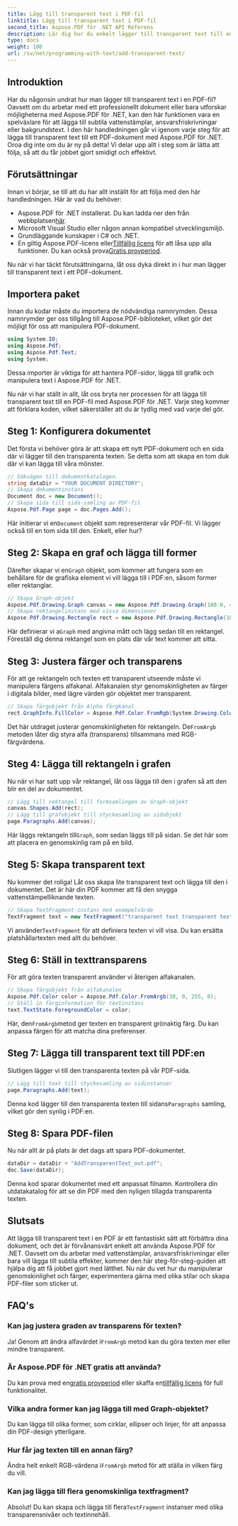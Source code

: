 ```yaml
---
title: Lägg till transparent text i PDF-fil
linktitle: Lägg till transparent text i PDF-fil
second_title: Aspose.PDF för .NET API Referens
description: Lär dig hur du enkelt lägger till transparent text till en PDF med Aspose.PDF för .NET med den här omfattande guiden. Steg-för-steg-instruktioner för att uppnå perfekt transparens.
type: docs
weight: 100
url: /sv/net/programming-with-text/add-transparent-text/
---
```

## Introduktion

Har du någonsin undrat hur man lägger till transparent text i en PDF-fil? Oavsett om du arbetar med ett professionellt dokument eller bara utforskar möjligheterna med Aspose.PDF för .NET, kan den här funktionen vara en spelväxlare för att lägga till subtila vattenstämplar, ansvarsfriskrivningar eller bakgrundstext. I den här handledningen går vi igenom varje steg för att lägga till transparent text till ett PDF-dokument med Aspose.PDF för .NET. Oroa dig inte om du är ny på detta! Vi delar upp allt i steg som är lätta att följa, så att du får jobbet gjort smidigt och effektivt.

## Förutsättningar

Innan vi börjar, se till att du har allt inställt för att följa med den här handledningen. Här är vad du behöver:

-  Aspose.PDF för .NET installerat. Du kan ladda ner den från webbplatsen[här](https://releases.aspose.com/pdf/net/).
- Microsoft Visual Studio eller någon annan kompatibel utvecklingsmiljö.
- Grundläggande kunskaper i C# och .NET.
-  En giltig Aspose.PDF-licens eller[Tillfällig licens](https://purchase.aspose.com/temporary-license/) för att låsa upp alla funktioner. Du kan också prova[Gratis provperiod](https://releases.aspose.com/).

Nu när vi har täckt förutsättningarna, låt oss dyka direkt in i hur man lägger till transparent text i ett PDF-dokument.

## Importera paket

Innan du kodar måste du importera de nödvändiga namnrymden. Dessa namnrymder ger oss tillgång till Aspose.PDF-biblioteket, vilket gör det möjligt för oss att manipulera PDF-dokument.

```csharp
using System.IO;
using Aspose.Pdf;
using Aspose.Pdf.Text;
using System;
```

Dessa importer är viktiga för att hantera PDF-sidor, lägga till grafik och manipulera text i Aspose.PDF för .NET.

Nu när vi har ställt in allt, låt oss bryta ner processen för att lägga till transparent text till en PDF-fil med Aspose.PDF för .NET. Varje steg kommer att förklara koden, vilket säkerställer att du är tydlig med vad varje del gör.

## Steg 1: Konfigurera dokumentet

Det första vi behöver göra är att skapa ett nytt PDF-dokument och en sida där vi lägger till den transparenta texten. Se detta som att skapa en tom duk där vi kan lägga till våra mönster.

```csharp
// Sökvägen till dokumentkatalogen.
string dataDir = "YOUR DOCUMENT DIRECTORY";
// Skapa dokumentinstans
Document doc = new Document();
// Skapa sida till sida-samling av PDF-fil
Aspose.Pdf.Page page = doc.Pages.Add();
```

 Här initierar vi en`Document` objekt som representerar vår PDF-fil. Vi lägger också till en tom sida till den. Enkelt, eller hur?

## Steg 2: Skapa en graf och lägga till former

 Därefter skapar vi en`Graph` objekt, som kommer att fungera som en behållare för de grafiska element vi vill lägga till i PDF:en, såsom former eller rektanglar.

```csharp
// Skapa Graph-objekt
Aspose.Pdf.Drawing.Graph canvas = new Aspose.Pdf.Drawing.Graph(100.0, 400.0);
// Skapa rektangelinstans med vissa dimensioner
Aspose.Pdf.Drawing.Rectangle rect = new Aspose.Pdf.Drawing.Rectangle(100, 100, 400, 400);
```

 Här definierar vi a`Graph` med angivna mått och lägg sedan till en rektangel. Föreställ dig denna rektangel som en plats där vår text kommer att sitta.

## Steg 3: Justera färger och transparens

För att ge rektangeln och texten ett transparent utseende måste vi manipulera färgens alfakanal. Alfakanalen styr genomskinligheten av färger i digitala bilder, med lägre värden gör objektet mer transparent.

```csharp
// Skapa färgobjekt från Alpha färgkanal
rect.GraphInfo.FillColor = Aspose.Pdf.Color.FromRgb(System.Drawing.Color.FromArgb(128, System.Drawing.Color.FromArgb(12957183)));
```

 Det här utdraget justerar genomskinligheten för rektangeln. De`FromArgb` metoden låter dig styra alfa (transparens) tillsammans med RGB-färgvärdena.

## Steg 4: Lägga till rektangeln i grafen

Nu när vi har satt upp vår rektangel, låt oss lägga till den i grafen så att den blir en del av dokumentet.

```csharp
// Lägg till rektangel till formsamlingen av Graph-objekt
canvas.Shapes.Add(rect);
// Lägg till grafobjekt till styckesamling av sidobjekt
page.Paragraphs.Add(canvas);
```

 Här läggs rektangeln till`Graph`, som sedan läggs till på sidan. Se det här som att placera en genomskinlig ram på en bild.

## Steg 5: Skapa transparent text

Nu kommer det roliga! Låt oss skapa lite transparent text och lägga till den i dokumentet. Det är här din PDF kommer att få den snygga vattenstämpelliknande texten.

```csharp
// Skapa TextFragment-instans med exempelvärde
TextFragment text = new TextFragment("transparent text transparent text transparent text...");
```

 Vi använder`TextFragment` för att definiera texten vi vill visa. Du kan ersätta platshållartexten med allt du behöver.

## Steg 6: Ställ in texttransparens

För att göra texten transparent använder vi återigen alfakanalen.

```csharp
// Skapa färgobjekt från alfakanalen
Aspose.Pdf.Color color = Aspose.Pdf.Color.FromArgb(30, 0, 255, 0);
// Ställ in färginformation för textinstans
text.TextState.ForegroundColor = color;
```

 Här, den`FromArgb`metod ger texten en transparent grönaktig färg. Du kan anpassa färgen för att matcha dina preferenser.

## Steg 7: Lägga till transparent text till PDF:en

Slutligen lägger vi till den transparenta texten på vår PDF-sida.

```csharp
// Lägg till text till styckesamling av sidinstanser
page.Paragraphs.Add(text);
```

 Denna kod lägger till den transparenta texten till sidans`Paragraphs` samling, vilket gör den synlig i PDF:en.

## Steg 8: Spara PDF-filen

Nu när allt är på plats är det dags att spara PDF-dokumentet.

```csharp
dataDir = dataDir + "AddTransparentText_out.pdf";
doc.Save(dataDir);
```

Denna kod sparar dokumentet med ett anpassat filnamn. Kontrollera din utdatakatalog för att se din PDF med den nyligen tillagda transparenta texten.

## Slutsats

Att lägga till transparent text i en PDF är ett fantastiskt sätt att förbättra dina dokument, och det är förvånansvärt enkelt att använda Aspose.PDF för .NET. Oavsett om du arbetar med vattenstämplar, ansvarsfriskrivningar eller bara vill lägga till subtila effekter, kommer den här steg-för-steg-guiden att hjälpa dig att få jobbet gjort med lätthet. Nu när du vet hur du manipulerar genomskinlighet och färger, experimentera gärna med olika stilar och skapa PDF-filer som sticker ut.

## FAQ's

### Kan jag justera graden av transparens för texten?  
 Ja! Genom att ändra alfavärdet i`FromArgb` metod kan du göra texten mer eller mindre transparent.

### Är Aspose.PDF för .NET gratis att använda?  
 Du kan prova med en[gratis provperiod](https://releases.aspose.com/) eller skaffa en[tillfällig licens](https://purchase.aspose.com/temporary-license/) för full funktionalitet.

### Vilka andra former kan jag lägga till med Graph-objektet?  
Du kan lägga till olika former, som cirklar, ellipser och linjer, för att anpassa din PDF-design ytterligare.

### Hur får jag texten till en annan färg?  
 Ändra helt enkelt RGB-värdena i`FromArgb` metod för att ställa in vilken färg du vill.

### Kan jag lägga till flera genomskinliga textfragment?  
Absolut! Du kan skapa och lägga till flera`TextFragment` instanser med olika transparensnivåer och textinnehåll.